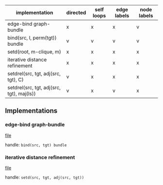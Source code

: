 | implementation                            | directed | self loops | edge labels | node labels |
|-------------------------------------------|----------|------------|-------------|-------------|
| edge-bind graph-bundle                    | x        | x          | x           | v           |
| bind(src, l, perm(tgt)) bundle            | v        | v          | v           | v           |
| setd(root, m-clique, m)                   | x        | x          | x           | x           |
| iterative distance refinement             | x        | x          | x           | x           |
| setdrel(src, tgt, adj(src, tgt), C)       | v        | x          | x           | x           |
| setdrel(src, tgt, adj(src, tgt), maj(ls)) | v        | x          | v           | x           |

## Implementations

### edge-bind graph-bundle

[file](edgebind_graphbundle.py)

handle: `bind(src, tgt) bundle`

### iterative distance refinement

[file](distance.py)

handle: `setd(src, tgt, adj(src, tgt))`

